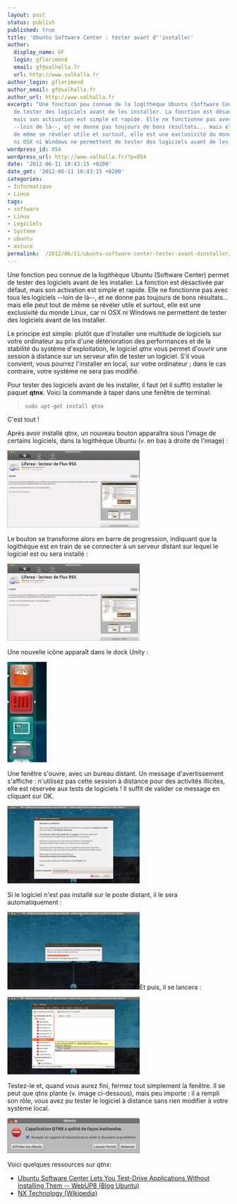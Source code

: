 ```yaml
---
layout: post
status: publish
published: true
title: 'Ubuntu Software Center : tester avant d''installer'
author:
  display_name: GF
  login: gflorimond
  email: gf@valhalla.fr
  url: http://www.valhalla.fr
author_login: gflorimond
author_email: gf@valhalla.fr
author_url: http://www.valhalla.fr
excerpt: "Une fonction peu connue de la logithèque Ubuntu (Software Center) permet
  de tester des logiciels avant de les installer. La fonction est désactivée par défaut,
  mais son activation est simple et rapide. Elle ne fonctionne pas avec tous les logiciels
  --loin de là--, et ne donne pas toujours de bons résultats... mais elle peut tout
  de même se révéler utile et surtout, elle est une exclusivité du monde Linux, car
  ni OSX ni Windows ne permettent de tester des logiciels avant de les installer.\r\n\r\n"
wordpress_id: 854
wordpress_url: http://www.valhalla.fr/?p=854
date: '2012-06-11 18:43:15 +0200'
date_gmt: '2012-06-11 16:43:15 +0200'
categories:
- Informatique
- Linux
tags:
- software
- Linux
- Logiciels
- Système
- ubuntu
- astuce
permalink:  /2012/06/11/ubuntu-software-center-tester-avant-dinstaller/
---
```

<p>Une fonction peu connue de la logithèque Ubuntu (Software Center) permet de tester des logiciels avant de les installer. La fonction est désactivée par défaut, mais son activation est simple et rapide. Elle ne fonctionne pas avec tous les logiciels --loin de là--, et ne donne pas toujours de bons résultats... mais elle peut tout de même se révéler utile et surtout, elle est une exclusivité du monde Linux, car ni OSX ni Windows ne permettent de tester des logiciels avant de les installer.</p>
<p><a id="more"></a><a id="more-854"></a></p>
<p>Le principe est simple: plutôt que d'installer une multitude de logiciels sur votre ordinateur au prix d'une détérioration des performances et de la stabilité du système d'exploitation, le logiciel <em>qtnx</em> vous permet d'ouvrir une session à distance sur un serveur afin de tester un logiciel. S'il vous convient, vous pourrez l'installer en local, sur votre ordinateur ; dans le cas contraire, votre système ne sera pas modifié.</p>
<p>Pour tester des logiciels avant de les installer, il faut (et il suffit) installer le paquet <strong>qtnx</strong>. Voici la commande à taper dans une fenêtre de terminal:</p>
<blockquote>
<pre><code>sudo apt-get install qtnx </code></pre>
</blockquote>
<p>C'est tout !</p>
<p>Après avoir installé qtnx, un nouveau bouton apparaîtra sous l'image de certains logiciels, dans la logithèque Ubuntu (v. en bas à droite de l'image) :</p>
<p><a href="/public/posts/2012-06-11-ubuntu-software-center/1.png"><img class="aligncenter size-medium wp-image-855" title="qtnx: un nouveau bouton dans la logithèque" src="/public/posts/2012-06-11-ubuntu-software-center/1-300x174.png" alt="" width="300" height="174" /></a></p>
<p>Le bouton se transforme alors en barre de progression, indiquant que la logithèque est en train de se connecter à un serveur distant sur lequel le logiciel est ou sera installé :</p>
<p><a href="/public/posts/2012-06-11-ubuntu-software-center/2.png"><img class="aligncenter size-medium wp-image-856" title="qtnx: progression de la connexion" src="/public/posts/2012-06-11-ubuntu-software-center/2-300x174.png" alt="" width="300" height="174" /></a></p>
<p>Une nouvelle icône apparaît dans le dock Unity :</p>
<p><a href="/public/posts/2012-06-11-ubuntu-software-center/3.png"><img class="aligncenter size-full wp-image-857" title="qtnx: icône dans le dock Unity" src="/public/posts/2012-06-11-ubuntu-software-center/3.png" alt="" width="89" height="227" /></a></p>
<p>Une fenêtre s'ouvre, avec un bureau distant. Un message d'avertissement s'affiche : n'utilisez pas cette session à distance pour des activités illicites, elle est réservée aux tests de logiciels ! Il suffit de valider ce message en cliquant sur OK.</p>
<p><a href="/public/posts/2012-06-11-ubuntu-software-center/4.png"><img class="aligncenter size-medium wp-image-858" title="qtnx: disclaimer" src="/public/posts/2012-06-11-ubuntu-software-center/4-300x175.png" alt="" width="300" height="175" /></a></p>
<p>Si le logiciel n'est pas installé sur le poste distant, il le sera automatiquement :</p>
<p><a href="/public/posts/2012-06-11-ubuntu-software-center/5.png"><img class="aligncenter size-medium wp-image-859" title="qtnx: installation" src="/public/posts/2012-06-11-ubuntu-software-center/5-300x175.png" alt="" width="300" height="175" /></a>Et puis, il se lancera :</p>
<p><a href="/public/posts/2012-06-11-ubuntu-software-center/6.png"><img class="aligncenter size-medium wp-image-860" title="qtnx: test du logiciel" src="/public/posts/2012-06-11-ubuntu-software-center/6-300x175.png" alt="" width="300" height="175" /></a></p>
<p>Testez-le et, quand vous aurez fini, fermez tout simplement la fenêtre. Il se peut que qtnx plante (v. image ci-dessous), mais peu importe : il a rempli son rôle, vous avez pu tester le logiciel à distance sans rien modifier à votre système local.</p>
<p><a href="/public/posts/2012-06-11-ubuntu-software-center/7.png"><img class="aligncenter size-medium wp-image-861" title="qtnx: bug" src="/public/posts/2012-06-11-ubuntu-software-center/7-300x79.png" alt="" width="300" height="79" /></a></p>
<p>Voici quelques ressources sur <em>qtnx</em>:</p>
<ul>
<li><a title="Ubuntu Software Center Lets You Test-Drive Applications Without Installing Them [Ubuntu 11.04]" href="http://www.webupd8.org/2011/03/ubuntu-software-center-lets-you-test.html">Ubuntu Software Center Lets You Test-Drive Applications Without Installing Them</a><a href="http://www.webupd8.org/2011/03/ubuntu-software-center-lets-you-test.html"> -- WebUP8 (Blog Ubuntu)</a></li>
<li><a href="http://en.wikipedia.org/wiki/NX_technology">NX Technology (Wikipedia)</a></li>
</ul>
